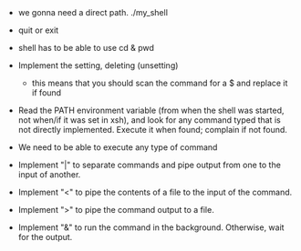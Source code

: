 ##
* we gonna need a direct path.
./my_shell

* quit or exit                         

* shell has to be able to use cd & pwd

* Implement the setting, deleting (unsetting)

  * this means that you should scan the command for a $<something> and replace it if found

* Read the PATH environment variable (from when the shell was started, not when/if it was set in xsh), and look for any command typed that is not directly implemented. Execute it when found; complain if not found.
* We need to be able to execute any type of command

* Implement "|" to separate commands and pipe output from one to the input of another.

* Implement "<" to pipe the contents of a file to the input of the command.

* Implement ">" to pipe the command output to a file.

* Implement "&" to run the command in the background. Otherwise, wait for the output.

##